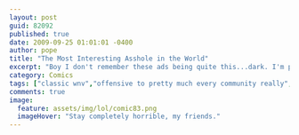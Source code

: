 ```yaml
---
layout: post
guid: 82092
published: true
date: 2009-09-25 01:01:01 -0400
author: pope
title: "The Most Interesting Asshole in the World"
excerpt: "Boy I don't remember these ads being quite this...dark. I'm pretty sure I want to buy Dos Equis even less now. And I never wanted to in the first place."
category: Comics
tags: ["classic wnv","offensive to pretty much every community really","violence","beer","drinking","alcohol makes you a better person","please don't sue"]
comments: true 
image:
  feature: assets/img/lol/comic83.png
  imageHover: "Stay completely horrible, my friends."
---
```


